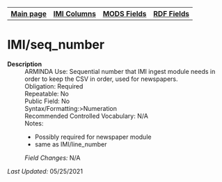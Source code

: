 <!DOCTYPE html>
<html>

<body>
<table style="width:100%">
  <tr>
    <th><a href="index.md">Main page</a></th>
	<th><a href="IMI.md">IMI Columns</a></th>
    <th><a href="MODS.md">MODS Fields</a></th>
    <th><a href="RDF.md">RDF Fields</a></th>
  </tr>
</table>



<h1>IMI/seq_number</h1>
<dl>
  <dt><b>Description</b></dt>
  <dd>ARMINDA Use: Sequential number that IMI ingest module needs in order to keep the CSV in order, used for newspapers. </dd>
  <dd>Obligation: Required</dd>
  <dd>Repeatable: No</dd>
  <dd>Public Field: No</dd>
  <dd>Syntax/Formatting:>Numeration</dd>
  <dd>Recommended Controlled Vocabulary: N/A</dd>
  <dd>Notes: 
	<ul>
		<li>Possibly required for newspaper module</li>
		<li>same as IMI/line_number</li>
		</ul>
	</dd>
  <dd><i>Field Changes: </i> N/A</dd>
</dl>
<p><i>Last Updated: </i>05/25/2021</p>
</body>
</html>